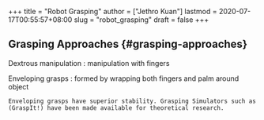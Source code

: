 +++
title = "Robot Grasping"
author = ["Jethro Kuan"]
lastmod = 2020-07-17T00:55:57+08:00
slug = "robot_grasping"
draft = false
+++

## Grasping Approaches {#grasping-approaches}

Dextrous manipulation
: manipulation with fingers

Enveloping grasps
: formed by wrapping both fingers and palm around object

    Enveloping grasps have superior stability. Grasping Simulators such as
    (GraspIt!) have been made available for theoretical research.

